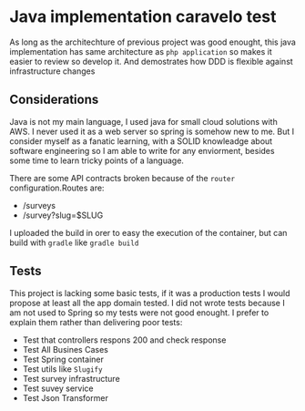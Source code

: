 # Java implementation caravelo test

As long as the architechture of previous project was good enought, this java implementation has same architecture as `php application` so makes it easier to review so develop it. And demostrates how DDD is flexible against infrastructure changes


## Considerations

Java is not my main language, I  used java for small cloud solutions with AWS. I never used it as a web server so spring is somehow new to me. But I consider myself as a fanatic learning, with a SOLID knowleadge about software engineering so I am able to write for any enviorment, besides some time  to learn tricky points of a language.

There are some API contracts broken because of the `router` configuration.Routes are:

- /surveys
- /survey?slug=$SLUG

I uploaded the build in orer to easy the execution of the container, but can build with `gradle` like `gradle build`

## Tests 

This project is lacking some basic tests, if it was a production tests I would propose at least all the app domain tested. I did not wrote tests because I am not used to Spring so my tests were not good enought. I prefer to explain them rather than delivering poor tests:


- Test that controllers respons 200 and check response
- Test All Busines Cases
- Test Spring container
- Test utils like `Slugify`
- Test survey infrastructure
- Test suvey service
- Test Json Transformer
